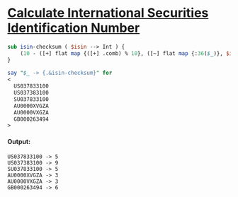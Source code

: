 [1]: http://rosettacode.org/wiki/Calculate_International_Securities_Identification_Number

# [Calculate International Securities Identification Number][1]

```perl
sub isin-checksum ( $isin --> Int ) {
    (10 - ([+] flat map {([+] .comb) % 10}, ([~] flat map {:36($_)}, $isin.comb).flip.comb «*» (2,1)) % 10) % 10
}
 
say "$_ -> {.&isin-checksum}" for
<
  US037833100
  US037383100
  SU037833100
  AU0000XVGZA
  AU0000VXGZA
  GB000263494
>
```

#### Output:
```
US037833100 -> 5
US037383100 -> 9
SU037833100 -> 5
AU0000XVGZA -> 3
AU0000VXGZA -> 3
GB000263494 -> 6
```